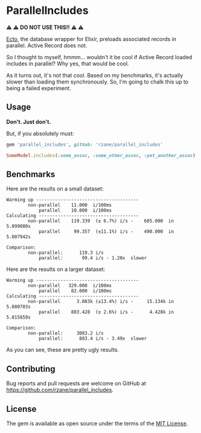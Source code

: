 # ParallelIncludes

:warning: :warning: **DO NOT USE THIS!!** :warning: :warning:

[Ecto](https://github.com/elixir-ecto/ecto), the database wrapper for Elixir, preloads associated records in parallel. Active Record does not.

So I thought to myself, hmmm... wouldn't it be cool if Active Record loaded includes in parallel? Why yes, that would be cool.

As it turns out, it's not that cool. Based on my benchmarks, it's actually slower than loading them synchronously. So, I'm going to chalk this up to being a failed experiment.

## Usage

**Don't. Just don't.**

But, if you absolutely must:

```ruby
gem 'parallel_includes', github: 'rzane/parallel_includes'
```


```ruby
SomeModel.includes(:some_assoc, :some_other_assoc, :yet_another_assoc).parallel
```

## Benchmarks

Here are the results on a small dataset:

```
Warming up --------------------------------------
        non-parallel    11.000  i/100ms
            parallel    10.000  i/100ms
Calculating -------------------------------------
        non-parallel    119.339  (± 6.7%) i/s -    605.000  in   5.099080s
            parallel     99.357  (±11.1%) i/s -    490.000  in   5.007942s

Comparison:
        non-parallel:      119.3 i/s
            parallel:       99.4 i/s - 1.20x  slower
```

Here are the results on a larger dataset:

```
Warming up --------------------------------------
        non-parallel   329.000  i/100ms
            parallel    82.000  i/100ms
Calculating -------------------------------------
        non-parallel      3.083k (±13.4%) i/s -     15.134k in   5.080703s
            parallel    883.428  (± 2.6%) i/s -      4.428k in   5.015859s

Comparison:
        non-parallel:     3083.2 i/s
            parallel:      883.4 i/s - 3.49x  slower
```

As you can see, these are pretty ugly results.

## Contributing

Bug reports and pull requests are welcome on GitHub at https://github.com/rzane/parallel_includes.


## License

The gem is available as open source under the terms of the [MIT License](http://opensource.org/licenses/MIT).

